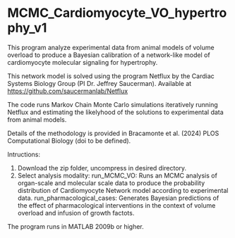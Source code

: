 # MCMC_Cardiomyocyte_VO_hypertrophy_v1

This program analyze experimental data from animal models of volume overload to produce a Bayesian calibration of a network-like model of cardiomyocyte molecular signaling for hypertrophy.

This network model is solved using the program Netflux by the Cardiac Systems Biology Group (PI Dr. Jeffrey Saucerman). Available at https://github.com/saucermanlab/Netflux

The code runs Markov Chain Monte Carlo simulations iteratively running Netflux and estimating the likelyhood of the solutions to experimental data from animal models.

Details of the methodology is provided in Bracamonte et al. (2024) PLOS Computational Biology (doi to be defined).

Intructions:

1) Download the zip folder, uncompress in desired directory.
2) Select analysis modality:
	run_MCMC_VO: Runs an MCMC analysis of organ-scale and molecular scale data to produce the probability distribution of Cardiomyocyte Network model according to experimental data.
	run_pharmacological_cases: Generates Bayesian predictions of the effect of pharmacological interventions in the context of volume overload and infusion of growth factots.

The program runs in MATLAB 2009b or higher.
